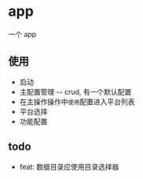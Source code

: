 # app

一个 app

## 使用

- 启动
- 主配置管理 -- crud, 有一个默认配置
- 在主操作操作中`使用`配置进入平台列表
- 平台选择
- 功能配置

## todo

- feat: 数据目录应使用目录选择器
